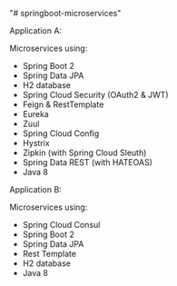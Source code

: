 "# springboot-microservices" 


Application A:

Microservices using: 
- Spring Boot 2
- Spring Data JPA
- H2 database
- Spring Cloud Security (OAuth2 & JWT)
- Feign & RestTemplate
- Eureka
- Zuul
- Spring Cloud Config
- Hystrix
- Zipkin (with Spring Cloud Sleuth)
- Spring Data REST (with HATEOAS)
- Java 8


Application B:

Microservices using: 
- Spring Cloud Consul
- Spring Boot 2
- Spring Data JPA
- Rest Template
- H2 database
- Java 8

